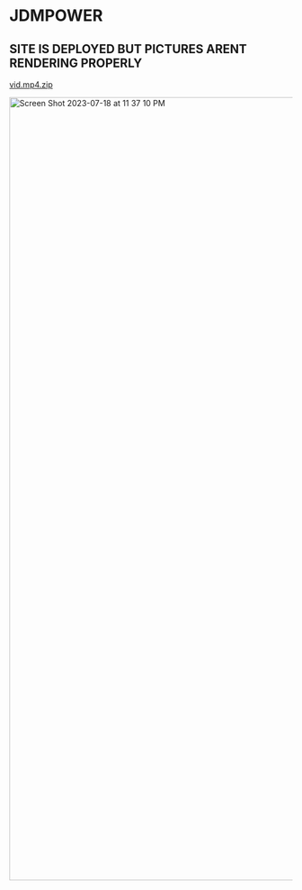 # JDMPOWER

## SITE IS DEPLOYED BUT PICTURES ARENT RENDERING PROPERLY 

[vid.mp4.zip](https://github.com/kevinlam11/JDMPOWER/files/12130811/vid.mp4.zip)


<img width="1391" alt="Screen Shot 2023-07-18 at 11 37 10 PM" src="https://github.com/kevinlam11/JDMPOWER/assets/99361072/da0f1622-cbd8-4380-9616-3331e30bc01b">


